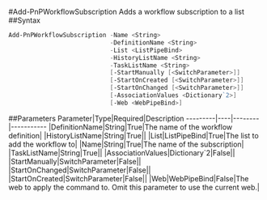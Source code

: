 #Add-PnPWorkflowSubscription
Adds a workflow subscription to a list
##Syntax
```powershell
Add-PnPWorkflowSubscription -Name <String>
                            -DefinitionName <String>
                            -List <ListPipeBind>
                            -HistoryListName <String>
                            -TaskListName <String>
                            [-StartManually [<SwitchParameter>]]
                            [-StartOnCreated [<SwitchParameter>]]
                            [-StartOnChanged [<SwitchParameter>]]
                            [-AssociationValues <Dictionary`2>]
                            [-Web <WebPipeBind>]
```


##Parameters
Parameter|Type|Required|Description
---------|----|--------|-----------
|DefinitionName|String|True|The name of the workflow definition|
|HistoryListName|String|True||
|List|ListPipeBind|True|The list to add the workflow to|
|Name|String|True|The name of the subscription|
|TaskListName|String|True||
|AssociationValues|Dictionary`2|False||
|StartManually|SwitchParameter|False||
|StartOnChanged|SwitchParameter|False||
|StartOnCreated|SwitchParameter|False||
|Web|WebPipeBind|False|The web to apply the command to. Omit this parameter to use the current web.|
